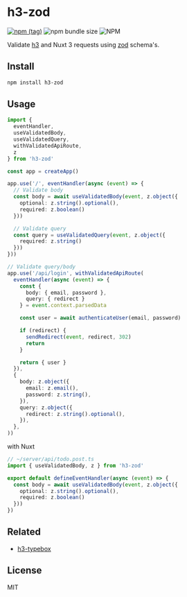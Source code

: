 # h3-zod

[![npm (tag)](https://img.shields.io/npm/v/h3-zod?style=flat&colorA=000000&colorB=000000)](https://www.npmjs.com/package/h3-zod) ![npm bundle size](https://img.shields.io/bundlephobia/minzip/h3-zod?style=flat&colorA=000000&colorB=000000) ![NPM](https://img.shields.io/npm/l/h3-zod?style=flat&colorA=000000&colorB=000000)

Validate [h3](https://github.com/unjs/h3) and Nuxt 3 requests using [zod](https://github.com/colinhacks/zod) schema's.

## Install

```bash
npm install h3-zod
```

## Usage

```ts
import {
  eventHandler,
  useValidatedBody,
  useValidatedQuery,
  withValidatedApiRoute,
  z
} from 'h3-zod'

const app = createApp()

app.use('/', eventHandler(async (event) => {
  // Validate body
  const body = await useValidatedBody(event, z.object({
    optional: z.string().optional(),
    required: z.boolean()
  }))

  // Validate query
  const query = useValidatedQuery(event, z.object({
    required: z.string()
  }))
}))

// Validate query/body
app.use('/api/login', withValidatedApiRoute(
  eventHandler(async (event) => {
    const {
      body: { email, password },
      query: { redirect }
    } = event.context.parsedData

    const user = await authenticateUser(email, password)

    if (redirect) {
      sendRedirect(event, redirect, 302)
      return
    }

    return { user }
  }),
  {
    body: z.object({
      email: z.email(),
      password: z.string(),
    }),
    query: z.object({
      redirect: z.string().optional(),
    }),
  },
))
```

with Nuxt

```ts
// ~/server/api/todo.post.ts
import { useValidatedBody, z } from 'h3-zod'

export default defineEventHandler(async (event) => {
  const body = await useValidatedBody(event, z.object({
    optional: z.string().optional(),
    required: z.boolean()
  }))
})
```

## Related

- [h3-typebox](https://github.com/kevinmarrec/h3-typebox)

## License

MIT
